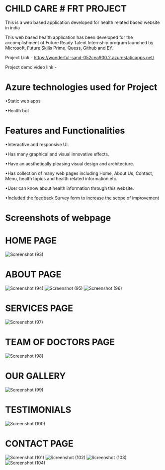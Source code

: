 # CHILD CARE  # FRT PROJECT
This is a web based application developed for health related based website in india

This web based health application has been developed for the accomplishment of Future Ready Talent Internship program launched by Microsoft, Future Skills Prime, Quess, Github and EY.

Project Link - [https://wonderful-sand-052cea900.2.azurestaticapps.net/ 
](https://kind-rock-05eb5fa00.3.azurestaticapps.net/)

Project demo video link - 

# Azure technologies used for Project
•Static web apps

•Health bot

# Features and Functionalities

•Interactive and responsive UI.

•Has many graphical and visual innovative effects.

•Have an aesthetically pleasing visual design and architecture.

•Has collection of many web pages including Home, About Us, Contact, Menu, health topics and health related information etc.

•User can know about health information through this website.

•Included the feedback Survey form to increase the scope of improvement

# Screenshots of webpage

# HOME PAGE
![Screenshot (93)](https://github.com/20a31a05d9/FRT/assets/109792827/c9a32eee-6ec1-4df5-b247-261a400019ba)
# ABOUT PAGE
![Screenshot (94)](https://github.com/20a31a05d9/FRT/assets/109792827/abd2d99c-1371-4f75-a30d-7eb28b80ff89)
![Screenshot (95)](https://github.com/20a31a05d9/FRT/assets/109792827/bf6b49a4-fceb-4eea-904b-afdedebd04af)
![Screenshot (96)](https://github.com/20a31a05d9/FRT/assets/109792827/1b28b223-c013-4bd9-867d-c5749c5458c3)
# SERVICES PAGE
![Screenshot (97)](https://github.com/20a31a05d9/FRT/assets/109792827/0c3bf130-708e-472f-ad86-5cecac2d82ce)
# TEAM OF DOCTORS PAGE
![Screenshot (98)](https://github.com/20a31a05d9/FRT/assets/109792827/610ae628-af8b-4617-96be-9ef4806807b3)
# OUR GALLERY
![Screenshot (99)](https://github.com/20a31a05d9/FRT/assets/109792827/62486b53-7e25-4f9f-b72f-eafec72a4678)
# TESTIMONIALS
![Screenshot (100)](https://github.com/20a31a05d9/FRT/assets/109792827/db601ba2-88f5-46a1-849d-b48d4b265151)
# CONTACT PAGE
![Screenshot (101)](https://github.com/20a31a05d9/FRT/assets/109792827/91b6047c-f73b-436f-a3cb-232ec919bee9)
![Screenshot (102)](https://github.com/20a31a05d9/FRT/assets/109792827/a2d2c8aa-a04c-41ce-82d6-d53a8f37e298)
![Screenshot (103)](https://github.com/20a31a05d9/FRT/assets/109792827/ae823928-3898-4226-9e8d-c0ad25fae7ae)
![Screenshot (104)](https://github.com/20a31a05d9/FRT/assets/109792827/ed84ff0f-d065-4e04-b9b2-6adb7a09c884)

